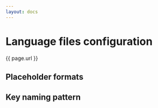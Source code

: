 ```yaml
---
layout: docs
---
```


# Language files configuration

{{ page.url }}

## Placeholder formats

## Key naming pattern
